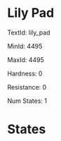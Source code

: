 # Lily Pad

TextId: lily_pad

MinId: 4495

MaxId: 4495

Hardness: 0

Resistance: 0


Num States: 1

# States
```

```